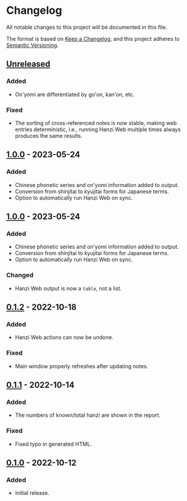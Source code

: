 # Changelog
All notable changes to this project will be documented in this file.

The format is based on [Keep a Changelog](https://keepachangelog.com/en/1.0.0/),
and this project adheres to [Semantic Versioning](https://semver.org/spec/v2.0.0.html).

## [Unreleased]
### Added
- On'yomi are differentiated by go'on, kan'on, etc.

### Fixed
- The sorting of cross-referenced notes is now stable, making web entries
  deterministic, i.e., running Hanzi Web multiple times always produces the same
  results.

## [1.0.0] - 2023-05-24
### Added
- Chinese phonetic series and on'yomi information added to output.
- Conversion from shinjitai to kyujitai forms for Japanese terms.
- Option to automatically run Hanzi Web on sync.

## [1.0.0] - 2023-05-24
### Added
- Chinese phonetic series and on'yomi information added to output.
- Conversion from shinjitai to kyujitai forms for Japanese terms.
- Option to automatically run Hanzi Web on sync.

### Changed
- Hanzi Web output is now a `table`, not a list.

## [0.1.2] - 2022-10-18
### Added
- Hanzi Web actions can now be undone.

### Fixed
- Main window properly refreshes after updating notes.

## [0.1.1] - 2022-10-14
### Added
- The numbers of known/total hanzi are shown in the report.

### Fixed
- Fixed typo in generated HTML.

## [0.1.0] - 2022-10-12
### Added
- Initial release.

[Unreleased]: https://github.com/elizagamedev/anki-hanziweb/compare/v1.0.0...HEAD
[1.0.0]: https://github.com/elizagamedev/anki-hanziweb/compare/v0.1.2...v1.0.0
[0.1.2]: https://github.com/elizagamedev/anki-hanziweb/compare/v0.1.1...v0.1.2
[0.1.1]: https://github.com/elizagamedev/anki-hanziweb/compare/v0.1.0...v0.1.1
[0.1.0]: https://github.com/elizagamedev/anki-hanziweb/releases/tag/v0.1.0
